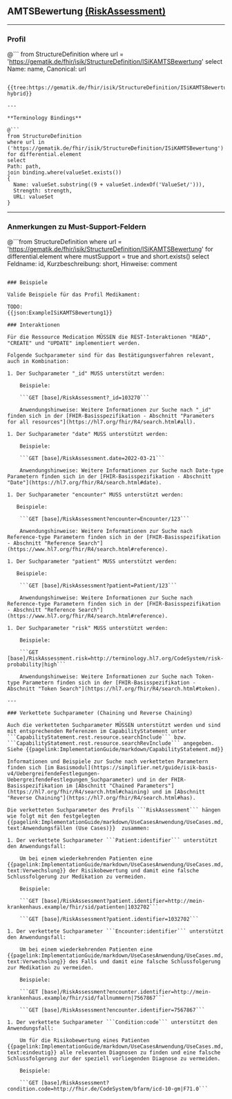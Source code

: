 ## AMTSBewertung [(RiskAssessment)](https://www.hl7.org/fhir/R4/riskassessment.html)

---

### Profil

@```
from StructureDefinition where url = 'https://gematik.de/fhir/isik/StructureDefinition/ISiKAMTSBewertung' select Name: name, Canonical: url
```

{{tree:https://gematik.de/fhir/isik/StructureDefinition/ISiKAMTSBewertung, hybrid}}

---

**Terminology Bindings**

@```
from StructureDefinition
where url in ('https://gematik.de/fhir/isik/StructureDefinition/ISiKAMTSBewertung')
for differential.element
select
Path: path,
join binding.where(valueSet.exists())
{
  Name: valueSet.substring((9 + valueSet.indexOf('ValueSet/'))),
  Strength: strength,
  URL: valueSet
}
```

---

### Anmerkungen zu Must-Support-Feldern

@```from
	StructureDefinition
where
    url = 'https://gematik.de/fhir/isik/StructureDefinition/ISiKAMTSBewertung'
for differential.element
where mustSupport = true
  and short.exists()
select
	Feldname: id, Kurzbeschreibung: short, Hinweise: comment
```

### Beispiele

Valide Beispiele für das Profil Medikament:

TODO:
{{json:ExampleISiKAMTSBewertung1}}

### Interaktionen

Für die Ressource Medication MÜSSEN die REST-Interaktionen "READ", "CREATE" und "UPDATE" implementiert werden.

Folgende Suchparameter sind für das Bestätigungsverfahren relevant, auch in Kombination:

1. Der Suchparameter "_id" MUSS unterstützt werden:

    Beispiele:

    ```GET [base]/RiskAssessment?_id=103270```

    Anwendungshinweise: Weitere Informationen zur Suche nach "_id" finden sich in der [FHIR-Basisspezifikation - Abschnitt "Parameters for all resources"](https://hl7.org/fhir/R4/search.html#all).

1. Der Suchparameter "date" MUSS unterstützt werden:

    Beispiele:

    ```GET [base]/RiskAssessment.date=2022-03-21```

    Anwendungshinweise: Weitere Informationen zur Suche nach Date-type Parametern finden sich in der [FHIR-Basisspezifikation - Abschnitt "Date"](https://hl7.org/fhir/R4/search.html#date).

1. Der Suchparameter "encounter" MUSS unterstützt werden:

   Beispiele:

    ```GET [base]/RiskAssessment?encounter=Encounter/123```

    Anwendungshinweise: Weitere Informationen zur Suche nach Reference-type Parametern finden sich in der [FHIR-Basisspezifikation - Abschnitt "Reference Search"](https://www.hl7.org/fhir/R4/search.html#reference).

1. Der Suchparameter "patient" MUSS unterstützt werden:

   Beispiele:

    ```GET [base]/RiskAssessment?patient=Patient/123```

    Anwendungshinweise: Weitere Informationen zur Suche nach Reference-type Parametern finden sich in der [FHIR-Basisspezifikation - Abschnitt "Reference Search"](https://www.hl7.org/fhir/R4/search.html#reference).

1. Der Suchparameter "risk" MUSS unterstützt werden:

    Beispiele:

    ```GET [base]/RiskAssessment.risk=http://terminology.hl7.org/CodeSystem/risk-probability|high```

    Anwendungshinweise: Weitere Informationen zur Suche nach Token-type Parametern finden sich in der [FHIR-Basisspezifikation - Abschnitt "Token Search"](https://hl7.org/fhir/R4/search.html#token).

---

### Verkettete Suchparameter (Chaining und Reverse Chaining)

Auch die verketteten Suchparameter MÜSSEN unterstützt werden und sind mit entsprechenden Referenzen im CapabilityStatement unter ```CapabilityStatement.rest.resource.searchInclude``` bzw. ```CapabilityStatement.rest.resource.searchRevInclude``` angegeben. Siehe {{pagelink:ImplementationGuide/markdown/CapabilityStatement.md}}

Informationen und Beispiele zur Suche nach verketteten Parametern finden sich [im Basismodul](https://simplifier.net/guide/isik-basis-v4/UebergreifendeFestlegungen-UebergreifendeFestlegungen_Suchparameter) und in der FHIR-Basisspezifikation im [Abschnitt "Chained Parameters"](https://hl7.org/fhir/R4/search.html#chaining) und im [Abschnitt "Reverse Chaining"](https://hl7.org/fhir/R4/search.html#has).

Die verketteten Suchparameter des Profils ```RiskAssessment``` hängen wie folgt mit den festgelegten {{pagelink:ImplementationGuide/markdown/UseCasesAnwendung/UseCases.md, text:Anwendungsfällen (Use Cases)}}  zusammen:

1. Der verkettete Suchparameter ```Patient:identifier``` unterstützt den Anwendungsfall:

    Um bei einem wiederkehrenden Patienten eine {{pagelink:ImplementationGuide/markdown/UseCasesAnwendung/UseCases.md, text:Verwechslung}} der Risikobewertung und damit eine falsche Schlussfolgerung zur Medikation zu vermeiden.

    Beispiele:  
    
    ```GET [base]/RiskAssessment?patient.identifier=http://mein-krankenhaus.example/fhir/sid/patienten|1032702```   
    
    ```GET [base]/RiskAssessment?patient.identifier=1032702```

1. Der verkettete Suchparameter ```Encounter:identifier``` unterstützt den Anwendungsfall:

    Um bei einem wiederkehrenden Patienten eine {{pagelink:ImplementationGuide/markdown/UseCasesAnwendung/UseCases.md, text:Verwechslung}} des Falls und damit eine falsche Schlussfolgerung zur Medikation zu vermeiden.

    Beispiele:

    ```GET [base]/RiskAssessment?encounter.identifier=http://mein-krankenhaus.example/fhir/sid/fallnummern|7567867```

    ```GET [base]/RiskAssessment?encounter.identifier=7567867```

1. Der verkettete Suchparameter ```Condition:code``` unterstützt den Anwendungsfall:
    
    Um für die Risikobewertung eines Patienten {{pagelink:ImplementationGuide/markdown/UseCasesAnwendung/UseCases.md, text:eindeutig}} alle relevanten Diagnosen zu finden und eine falsche Schlussfolgerung zur der speziell vorliegenden Diagnose zu vermeiden.

    Beispiele:

    ```GET [base]/RiskAssessment?condition.code=http://fhir.de/CodeSystem/bfarm/icd-10-gm|F71.0```